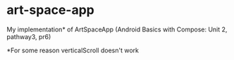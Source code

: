 # art-space-app

My implementation* of ArtSpaceApp (Android Basics with Compose: Unit 2, pathway3, pr6)

*For some reason verticalScroll doesn't work

